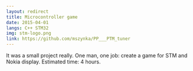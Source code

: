 ```yaml
---
layout: redirect
title: Microcontroller game
date: 2015-04-01
langs: C++ STM32
img: stm-logo.png
link: https://github.com/mszynka/PP___PTM_tuner
---
```


It was a small project really. One man, one job: create a game for STM and Nokia display. Estimated time: 4 hours.
